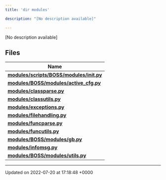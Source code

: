 ```yaml
---
title: 'dir modules'

description: "[No description available]"

---
```







[No description available]

## Files

| Name           |
| -------------- |
| **[modules/scripts/BOSS/modules/__init__.py](/documentation/code/files/scripts_2boss_2modules_2____init_____8py/#file-scripts/boss/modules/--init--.py)**  |
| **[modules/BOSS/modules/active_cfg.py](/documentation/code/files/boss_2modules_2active__cfg_8py/#file-boss/modules/active-cfg.py)**  |
| **[modules/classparse.py](/documentation/code/files/classparse_8py/#file-classparse.py)**  |
| **[modules/classutils.py](/documentation/code/files/classutils_8py/#file-classutils.py)**  |
| **[modules/exceptions.py](/documentation/code/files/exceptions_8py/#file-exceptions.py)**  |
| **[modules/filehandling.py](/documentation/code/files/filehandling_8py/#file-filehandling.py)**  |
| **[modules/funcparse.py](/documentation/code/files/funcparse_8py/#file-funcparse.py)**  |
| **[modules/funcutils.py](/documentation/code/files/funcutils_8py/#file-funcutils.py)**  |
| **[modules/BOSS/modules/gb.py](/documentation/code/files/boss_2modules_2gb_8py/#file-boss/modules/gb.py)**  |
| **[modules/infomsg.py](/documentation/code/files/infomsg_8py/#file-infomsg.py)**  |
| **[modules/BOSS/modules/utils.py](/documentation/code/files/boss_2modules_2utils_8py/#file-boss/modules/utils.py)**  |






-------------------------------

Updated on 2022-07-20 at 17:18:48 +0000
